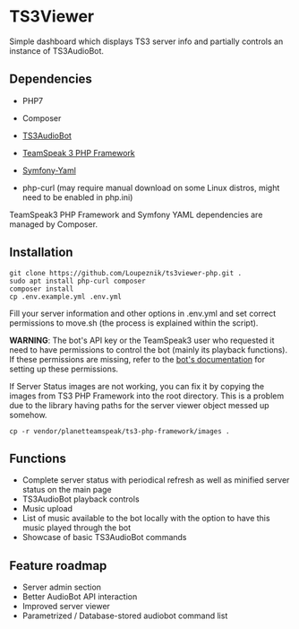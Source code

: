 # TS3Viewer
Simple dashboard which displays TS3 server info and partially controls an instance of TS3AudioBot.

## Dependencies
* PHP7
* Composer

* [TS3AudioBot](https://github.com/Splamy/TS3AudioBot)
* [TeamSpeak 3 PHP Framework](https://github.com/planetteamspeak/ts3phpframework)
* [Symfony-Yaml](https://symfony.com/doc/current/components/yaml.html#using-the-symfony-yaml-component)
* php-curl (may require manual download on some Linux distros, might need to be enabled in php.ini)

TeamSpeak3 PHP Framework and Symfony YAML dependencies are managed by Composer.

## Installation

```
git clone https://github.com/Loupeznik/ts3viewer-php.git .
sudo apt install php-curl composer
composer install
cp .env.example.yml .env.yml
```

Fill your server information and other options in .env.yml and set correct permissions to move.sh (the process is explained within the script).

**WARNING**: The bot's API key or the TeamSpeak3 user who requested it need to have permissions to control the bot (mainly its playback functions).
If these permissions are missing, refer to the [bot's documentation](https://github.com/Splamy/TS3AudioBot/wiki/Rights) for setting up these permissions.

If Server Status images are not working, you can fix it by copying the images from TS3 PHP Framework into the root directory. This is a problem due to
the library having paths for the server viewer object messed up somehow.

```
cp -r vendor/planetteamspeak/ts3-php-framework/images .
```

## Functions
* Complete server status with periodical refresh as well as minified server status on the main page
* TS3AudioBot playback controls
* Music upload
* List of music available to the bot locally with the option to have this music played through the bot
* Showcase of basic TS3AudioBot commands

## Feature roadmap
* Server admin section
* Better AudioBot API interaction
* Improved server viewer
* Parametrized / Database-stored audiobot command list
